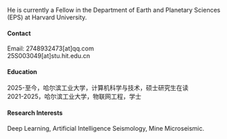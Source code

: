 

He is currently a Fellow in the Department of Earth and Planetary Sciences (EPS) at Harvard University.

#### Contact

Email: 2748932473[at]qq.com\
25S003049[at]stu.hit.edu.cn

#### Education
2025-至今，哈尔滨工业大学，计算机科学与技术，硕士研究生在读\
2021-2025，哈尔滨工业大学，物联网工程，学士

#### Research Interests
Deep Learning, Artificial Intelligence Seismology, Mine Microseismic.

